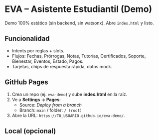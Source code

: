 # EVA – Asistente Estudiantil (Demo)

Demo 100% estático (sin backend, sin watsonx). Abre `index.html` y listo.

## Funcionalidad
- Intents por reglas + slots.
- Flujos: Fechas, Prórrogas, Notas, Tutorías, Certificados, Soporte, Bienestar, Eventos, Estado, Pagos.
- Tarjetas, chips de respuesta rápida, datos mock.

## GitHub Pages
1. Crea un repo (ej. `eva-demo`) y sube **index.html** en la raíz.
2. Ve a **Settings → Pages**:
   - Source: *Deploy from a branch*
   - Branch: `main` / folder: `/ (root)`
3. Abre la URL: `https://TU_USUARIO.github.io/eva-demo/`.

## Local (opcional)
